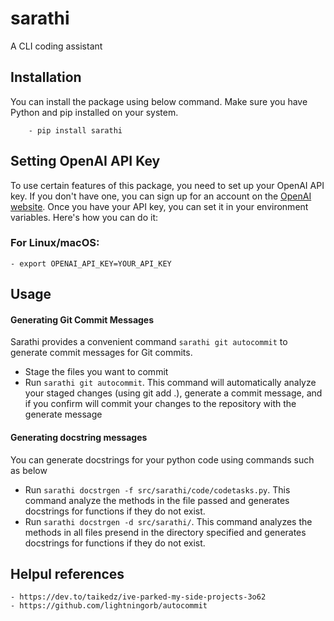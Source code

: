 # sarathi
A CLI coding assistant


## Installation
You can install the package using below command. Make sure you have Python and pip installed on your system.
    
        - pip install sarathi
 
## Setting OpenAI API Key
To use certain features of this package, you need to set up your OpenAI API key. If you don't have one, you can sign up for an account on the [OpenAI website](https://openai.com/product). Once you have your API key, you can set it in your environment variables. Here's how you can do it:

### For Linux/macOS:

    - export OPENAI_API_KEY=YOUR_API_KEY


## Usage

#### Generating Git Commit Messages
Sarathi provides a convenient command `sarathi git autocommit` to generate commit messages for Git commits. 
- Stage the files you want to commit
- Run `sarathi git autocommit`. This command will automatically analyze your staged changes (using git add .), generate a commit message, and if you confirm will commit your changes to the repository with the generate message

#### Generating docstring messages
You can generate docstrings for your python code using commands such as below

- Run `sarathi docstrgen -f src/sarathi/code/codetasks.py`. This command analyze the methods in the file passed and generates docstrings for functions if they do not exist.
- Run `sarathi docstrgen -d src/sarathi/`. This command analyzes the methods in all files presend in the directory specified and generates docstrings for functions if they do not exist.


## Helpul references
    - https://dev.to/taikedz/ive-parked-my-side-projects-3o62
    - https://github.com/lightningorb/autocommit
    